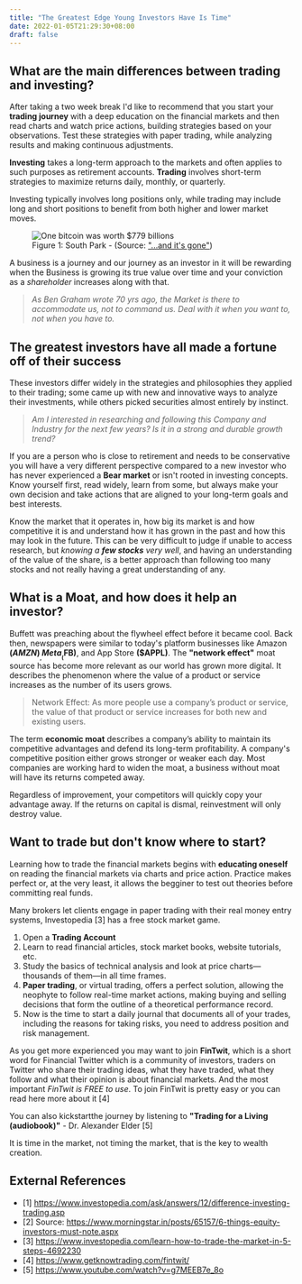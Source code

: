 ```yaml
---
title: "The Greatest Edge Young Investors Have Is Time"
date: 2022-01-05T21:29:30+08:00
draft: false
---
```


## What are the main differences between trading and investing?

After taking a two week break I'd like to recommend that you start your __trading journey__ with a deep education on the financial markets and then read charts and watch price actions, building strategies based on your observations. Test these strategies with paper trading, while analyzing results and making continuous adjustments.

__Investing__ takes a long-term approach to the markets and often applies to such purposes as retirement accounts. __Trading__ involves short-term strategies to maximize returns daily, monthly, or quarterly.

Investing typically involves long positions only, while trading may include long and short positions to benefit from both higher and lower market moves.

<figure>
  <img src="../images/the-greatest-edge-young-investors-have-is-time.jpeg" alt="One bitcoin was worth $779 billions">
  <figcaption>Figure 1: South Park - (Source: <a href="https://www.youtube.com/watch?v=-DT7bX-B1Mg">"...and it's gone"</a>) </figcaption>
</figure>

A business is a journey and our journey as an investor in it will be rewarding when the Business is growing its true value over time and your conviction as a *shareholder* increases along with that.

> *As Ben Graham wrote 70 yrs ago, the Market is there to accommodate us, not to command us. Deal with it when you want to, not when you have to.*

## The greatest investors have all made a fortune off of their success

These investors differ widely in the strategies and philosophies they applied to their trading; some came up with new and innovative ways to analyze their investments, while others picked securities almost entirely by instinct.

> *Am I interested in researching and following this Company and Industry for the next few years? Is it in a strong and durable growth trend?*

If you are a person who is close to retirement and needs to be conservative you will have a very different perspective compared to a new investor who has never experienced a __Bear market__ or isn't rooted in investing concepts. Know yourself first, read widely, learn from some, but always make your own decision and take actions that are aligned to your long-term goals and best interests.

Know the market that it operates in, how big its market is and how competitive it is and understand how it has grown in the past and how this may look in the future. This can be very difficult to judge if unable to access research, but *knowing a __few stocks__ very well*, and having an understanding of the value of the share, is a better approach than following too many stocks and not really having a great understanding of any.

## What is a Moat, and how does it help an investor?

Buffett was preaching about the flywheel effect before it became cool. Back then, newspapers were similar to today's platform businesses like Amazon __($AMZN)__, Meta __($FB)__, and App Store __($APPL)__. The __"network effect"__ moat source has become more relevant as our world has grown more digital. It describes the phenomenon where the value of a product or service increases as the number of its users grows.

> Network Effect: As more people use a company’s product or service, the value of that product or service increases for both new and existing users.

The term __economic moat__ describes a company’s ability to maintain its competitive advantages and defend its long-term profitability. A company's competitive position either grows stronger or weaker each day. Most companies are working hard to widen the moat, a business without moat will have its returns competed away.

Regardless of improvement, your competitors will quickly copy your advantage away. If the returns on capital is dismal, reinvestment will only destroy value.

## Want to trade but don't know where to start? 
Learning how to trade the financial markets begins with __educating oneself__ on reading the financial markets via charts and price action. Practice makes perfect or, at the very least, it allows the begginer to test out theories before committing real funds.

Many brokers let clients engage in paper trading with their real money entry systems, Investopedia [3] has a free stock market game. 

1. Open a **Trading Account**
2. Learn to read financial articles, stock market books, website tutorials, etc.
3. Study the basics of technical analysis and look at price charts—thousands of them—in all time frames. 
4. **Paper trading**, or virtual trading, offers a perfect solution, allowing the neophyte to follow real-time market actions, making buying and selling decisions that form the outline of a theoretical performance record. 
5. Now is the time to start a daily journal that documents all of your trades, including the reasons for taking risks, you need to address position and risk management.

As you get more experienced you may want to join __FinTwit__, which is a short word for Financial Twitter which is a community of investors, traders on Twitter who share their trading ideas, what they have traded, what they follow and what their opinion is about financial markets. And the most important *FinTwit is FREE to use*. To join FinTwit is pretty easy or you can read here more about it [4]

You can also kickstartthe journey by listening to __"Trading for a Living (audiobook)"__ - Dr. Alexander Elder [5]

It is time in the market, not timing the market, that is the key to wealth creation.

## External References
- [1] https://www.investopedia.com/ask/answers/12/difference-investing-trading.asp
- [2] Source: https://www.morningstar.in/posts/65157/6-things-equity-investors-must-note.aspx
- [3] https://www.investopedia.com/learn-how-to-trade-the-market-in-5-steps-4692230
- [4] https://www.getknowtrading.com/fintwit/
- [5] https://www.youtube.com/watch?v=g7MEEB7e_8o